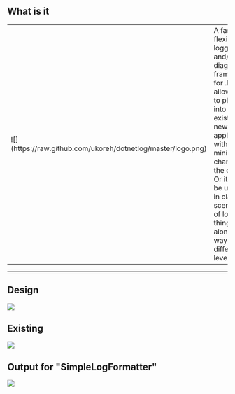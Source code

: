 
## What is it
<table><tr>
	<td>![](https://raw.github.com/ukoreh/dotnetlog/master/logo.png)</td>
	<td>
		A fast and flexible logging and/or diagnostics framework for .NET
		It allows you to plug it into an existing or new application with minimal changes to the code.
		Or it can be used as in classic scenarios of logging things along the way at different levels.	
	</td>
</table></tr>



---

## Design
![](https://raw.github.com/ukoreh/dotnetlog/master/arch.png) 

## Existing
![](https://raw.github.com/ukoreh/dotnetlog/master/existing.png) 

## Output for "SimpleLogFormatter"
![](https://raw.github.com/ukoreh/dotnetlog/master/SimpleLogFormatterOutput.png) 
